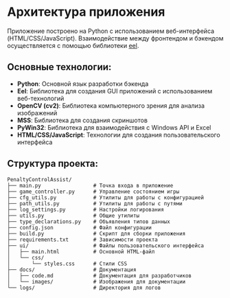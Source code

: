 # Архитектура приложения

Приложение построено на Python с использованием веб-интерфейса (HTML/CSS/JavaScript). Взаимодействие между фронтендом и бэкендом осуществляется с помощью библиотеки [eel](https://github.com/python-eel/Eel).

## Основные технологии:
- **Python**: Основной язык разработки бэкенда
- **Eel**: Библиотека для создания GUI приложений с использованием веб-технологий
- **OpenCV (cv2)**: Библиотека компьютерного зрения для анализа изображений
- **MSS**: Библиотека для создания скриншотов
- **PyWin32**: Библиотека для взаимодействия с Windows API и Excel
- **HTML/CSS/JavaScript**: Технологии для создания пользовательского интерфейса

## Структура проекта:
```
PenaltyControlAssist/
├── main.py                 # Точка входа в приложение
├── game_controller.py      # Управление состоянием игры
├── cfg_utils.py            # Утилиты для работы с конфигурацией
├── path_utils.py           # Утилиты для работы с путями
├── log_settings.py         # Настройки логирования
├── utils.py                # Общие утилиты
├── type_declarations.py    # Объявления типов данных
├── config.json             # Файл конфигурации
├── build.py                # Скрипт для сборки приложения
├── requirements.txt        # Зависимости проекта
├── ui/                     # Файлы пользовательского интерфейса
│   ├── main.html           # Основной HTML-файл
│   └── css/
│       └── styles.css      # Стили CSS
├── docs/                   # Документация
│   ├── code.md             # Документация для разработчиков
│   └── images/             # Изображения для документации
└── logs/                   # Директория для логов
```

